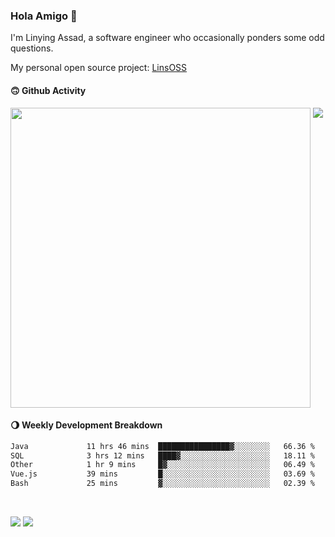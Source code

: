 ### Hola Amigo 🤣   

I'm Linying Assad, a software engineer who occasionally ponders some odd questions.  

My personal open source project: [LinsOSS](https://github.com/linsoss)
 
#### 🙃 Github Activity 
<div>
  <img src="https://github-readme-stats.vercel.app/api?username=al-assad&show_icons=true" align="top" style="display: inline-block;" width="480"/>
  <img src="https://github-readme-stats.vercel.app/api/top-langs/?username=al-assad&hide=css,html&langs_count=8&layout=compact" align="top" style="display: inline-block;"/>
</div>

#### 🌖 Weekly Development Breakdown
<!--START_SECTION:waka-->

```txt
Java             11 hrs 46 mins  ████████████████▓░░░░░░░░   66.36 %
SQL              3 hrs 12 mins   ████▓░░░░░░░░░░░░░░░░░░░░   18.11 %
Other            1 hr 9 mins     █▓░░░░░░░░░░░░░░░░░░░░░░░   06.49 %
Vue.js           39 mins         █░░░░░░░░░░░░░░░░░░░░░░░░   03.69 %
Bash             25 mins         ▓░░░░░░░░░░░░░░░░░░░░░░░░   02.39 %
```

<!--END_SECTION:waka-->

<br>

<a href="https://twitter.com/assad_lin"><img src="https://img.shields.io/badge/Twitter-@assad__lin-blue?style=flat&logo=twitter" /></a>
<a href="https://al-assad.github.io"><img src="https://img.shields.io/badge/Blogs-Linying_Assad's_Blog-yellow?style=flat&logo=github" /></a>

